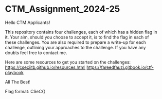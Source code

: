 # CTM_Assignment_2024-25

Hello CTM Applicants!

This repository contains four challenges, each of which has a hidden flag in it. Your aim, should you choose to accept it, is to find the flag in each of these challenges. You are also required to prepare a write-up for each challenge, outlining your approaches to the challenge. If you have any doubts feel free to contact me. 

Here are some resources to get you started on the challenges: 
https://cseciitb.github.io/resources.html
https://fareedfauzi.gitbook.io/ctf-playbook

All The Best!

Flag format: CSeC{}
